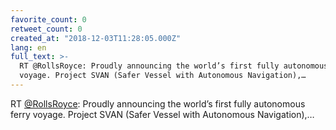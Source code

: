```yaml
---
favorite_count: 0
retweet_count: 0
created_at: "2018-12-03T11:28:05.000Z"
lang: en
full_text: >-
  RT @RollsRoyce: Proudly announcing the world’s first fully autonomous ferry
  voyage. Project SVAN (Safer Vessel with Autonomous Navigation),…
---
```


RT [@RollsRoyce](https://twitter.com/RollsRoyce): Proudly announcing the world’s
first fully autonomous ferry voyage. Project SVAN (Safer Vessel with Autonomous
Navigation),…
